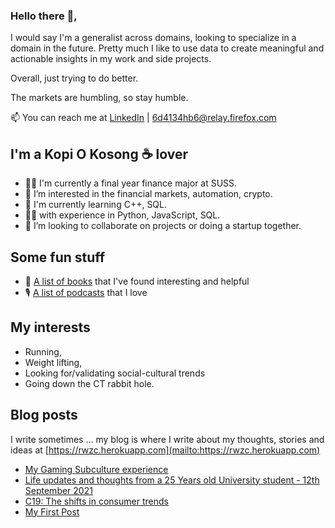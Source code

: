 ### Hello there 👋,

I would say I'm a generalist across domains, looking to specialize in a domain in the future. Pretty much I like to use data to create meaningful and actionable insights in my work and side projects. 

Overall, just trying to do better. 

The markets are humbling, so stay humble.

📫 You can reach me at [LinkedIn](https://www.linkedin.com/in/rwzc/) | [6d4134hb6@relay.firefox.com](mailto:6d4134hb6@relay.firefox.com)

## I'm a Kopi O Kosong ☕ lover
- 👨‍🎓 I'm currently a final year finance major at SUSS.
- 👀 I’m interested in the financial markets, automation, crypto.
- 🌱 I'm currently learning C++, SQL.
- 👨‍💻 with experience in Python, JavaScript, SQL.
- 💞️ I’m looking to collaborate on projects or doing a startup together.

## Some fun stuff
- 📖 [A list of books](https://github.com/rwzc/books) that I've found interesting and helpful 
- 🎙️ [A list of podcasts](https://github.com/rwzc/podcasts) that I love

## My interests 
- Running, 
- Weight lifting, 
- Looking for/validating social-cultural trends
- Going down the CT rabbit hole. 

## Blog posts
I write sometimes ... my blog is where I write about my thoughts, stories and ideas at [https://rwzc.herokuapp.com](mailto:https://rwzc.herokuapp.com)
<!-- BLOG-POST-LIST:START -->
- [My Gaming Subculture experience](https://rwzc.netlify.app/my-gaming-subculture-experience/)
- [Life updates and thoughts from a 25 Years old University student - 12th September 2021](https://rwzc.netlify.app/life-updates-12th-september-2021/)
- [C19: The shifts in consumer trends](https://rwzc.herokuapp.com/c19-the-shifts-in-consumer-trends/)
- [My First Post](https://rwzc.herokuapp.com/my-first-post/)
<!-- BLOG-POST-LIST:END -->

